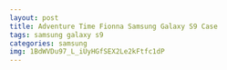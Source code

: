 ```yaml
---
layout: post
title: Adventure Time Fionna Samsung Galaxy S9 Case
tags: samsung galaxy s9
categories: samsung
img: 1BdWVDu97_L_iUyHGfSEX2Le2kFtfc1dP
---
```

